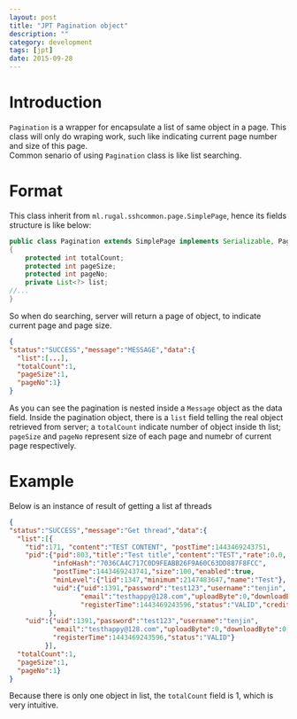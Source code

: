 ```yaml
---
layout: post
title: "JPT Pagination object"
description: ""
category: development
tags: [jpt]
date: 2015-09-28
---
```


# Introduction
`Pagination` is a wrapper for encapsulate a list of same object in a page. This class will only do wraping work, such like indicating current page number and size of this page.   
Common senario of using `Pagination` class is like list searching.  

# Format
This class inherit from `ml.rugal.sshcommon.page.SimplePage`, hence its fields structure is like below:  
```java
public class Pagination extends SimplePage implements Serializable, Paginable
{
    protected int totalCount;
    protected int pageSize;
    protected int pageNo;
    private List<?> list;
//...
}
```

So when do searching, server will return a page of object, to indicate current page and page size.  

```json
{
"status":"SUCCESS","message":"MESSAGE","data":{
  "list":[...],
  "totalCount":1,
  "pageSize":1,
  "pageNo":1}
}
```
As you can see the pagination is nested inside a `Message` object as the data field.  Inside the pagination object, there is a `list` field telling the real object retrieved from server; a `totalCount` indicate number of object inside th list; `pageSize` and `pageNo` represent size of each page and numebr of current page respectively.  


# Example
Below is an instance of result of getting a list af threads  
```json
{
"status":"SUCCESS","message":"Get thread","data":{
  "list":[{
    "tid":171, "content":"TEST CONTENT", "postTime":1443469243751, 
    "pid":{"pid":803,"title":"Test title","content":"TEST","rate":0.0,
           "infoHash":"7036CA4C717C0D9FEABB26F9A60C63DD887F8FCC",
           "postTime":1443469243741,"size":100,"enabled":true,
           "minLevel":{"lid":1347,"minimum":2147483647,"name":"Test"},
           "uid":{"uid":1391,"password":"test123","username":"tenjin",
                  "email":"testhappy@128.com","uploadByte":0,"downloadByte":0,
                  "registerTime":1443469243596,"status":"VALID","credit":0}
          },
    "uid":{"uid":1391,"password":"test123","username":"tenjin",
           "email":"testhappy@128.com","uploadByte":0,"downloadByte":0,"credit":0,
           "registerTime":1443469243596,"status":"VALID"}
         }],
  "totalCount":1,
  "pageSize":1,
  "pageNo":1}
}
```

Because there is only one object in list, the `totalCount` field is 1, which is very intuitive.  
